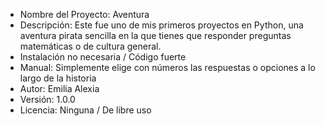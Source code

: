 - Nombre del Proyecto: Aventura
- Descripción: Este fue uno de mis primeros proyectos en Python, una aventura pirata sencilla en la que tienes que responder preguntas matemáticas o de cultura general.
- Instalación no necesaria / Código fuerte
- Manual: Simplemente elige con números las respuestas o opciones a lo largo de la historia
- Autor: Emilia Alexia
- Versión: 1.0.0
- Licencia: Ninguna / De libre uso
